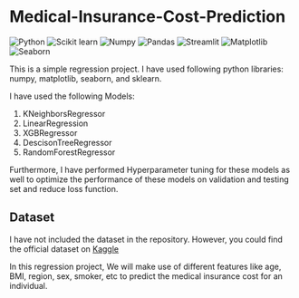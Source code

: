 # Medical-Insurance-Cost-Prediction
![Python](https://img.shields.io/badge/Python-3.9.2-blueviolet)
![Scikit learn](https://img.shields.io/badge/sklearn-0.24.2-red)
![Numpy](https://img.shields.io/badge/Numpy-1.19.5-green)
![Pandas](https://img.shields.io/badge/Pandas-1.3.3-blue)
![Streamlit](https://img.shields.io/badge/Streamlit-1.1.0-red)
![Matplotlib](https://img.shields.io/badge/Matplotlib-3.3.4-white)
![Seaborn](https://img.shields.io/badge/Seaborn-0.11.1-pink)


This is a simple regression project. I have used following python libraries: numpy, matplotlib, seaborn, and sklearn.

I have used the following Models:
  1. KNeighborsRegressor
  2. LinearRegression
  3. XGBRegressor
  4. DescisonTreeRegressor
  5. RandomForestRegressor


Furthermore, I have performed Hyperparameter tuning for these models as well to optimize the performance of these models on validation and testing set and reduce loss function.

## Dataset
I have not included the dataset in the repository. However, you could find the official dataset on [Kaggle](https://www.kaggle.com/mirichoi0218/insurance)

In this regression project, We will make use of different features like age, BMI, region, sex,  smoker, etc to predict the medical insurance cost for an individual.
